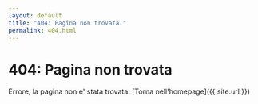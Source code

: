 ```yaml
---
layout: default
title: "404: Pagina non trovata."
permalink: 404.html
---
```


# 404: Pagina non trovata
Errore, la pagina non e' stata trovata. [Torna nell'homepage]({{ site.url }})
